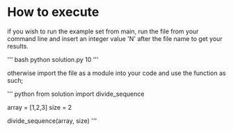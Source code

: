 
# How to execute

if you wish to run the example set from main, run the file from your command
line and insert an integer value 'N' after the file name to get your results.

''' bash
python solution.py 10
'''

otherwise import the file as a module into your code and use the function as such;

''' python
from solution import divide_sequence

array = [1,2,3]
size = 2

divide_sequence(array, size)
'''
